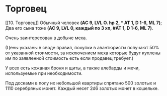# Торговец
[[10. Торговец]]
Обычный человек **(AC 9, LVL O. hp 2, * AT 1, D 1-6, ML 7)**; 
Два его  сына тоже **(AC 9, LVL 0, каждый по 3 хп, #AT 1, D 1-6, ML 7)**. 

Очень заинтересован в добыче меха. 

(Цены указаны в своде правил, покупки в авантюристы получают 50% от указанной стоимости, за исключением меха которые будут куплены им по заявленной стоимость есть если продавец требует.) 

У всех есть кожаная броня и щиты, а также алебарды и мечи, используемые при необходимости. 

Под досками в полу их небольшой квартиры спрятано 500 золотых и 1110 серебряных монет. Каждый несет 2d6 золотых монет в кошельке.